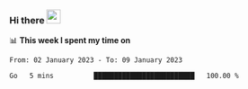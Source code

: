 ### Hi there <a href="https://www.gautamkrishnar.com/"><img src="https://media.giphy.com/media/hvRJCLFzcasrR4ia7z/giphy.gif" width="25px"></a>

📊 **This week I spent my time on**

<!--START_SECTION:waka-->

```text
From: 02 January 2023 - To: 09 January 2023

Go   5 mins          █████████████████████████   100.00 %
```

<!--END_SECTION:waka-->
